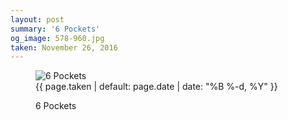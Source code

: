 ```yaml
---
layout: post
summary: '6 Pockets'
og_image: 578-960.jpg
taken: November 26, 2016
---
```


<figure class="post" data-src="{{ site.assets_url }}/{{ page.og_image }}">
<img alt="6 Pockets" sizes="(min-width: 700px) 50vw, calc(100vw - 2rem)" src="{{ site.assets_url }}/578-480.jpg" srcset="{{ site.assets_url }}/578-240.jpg 240w, {{ site.assets_url }}/578-480.jpg 480w, {{ site.assets_url }}/578-720.jpg 720w, {{ site.assets_url }}/578-960.jpg 960w"/>
<figcaption>
<time>{{ page.taken | default: page.date | date: "%B %-d, %Y" }}</time>
<p>6 Pockets</p>
</figcaption>
</figure>
